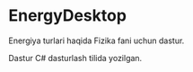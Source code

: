 # EnergyDesktop
Energiya turlari haqida Fizika fani uchun dastur.


Dastur C# dasturlash tilida yozilgan. 

